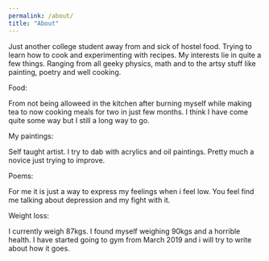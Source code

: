 ```yaml
---
permalink: /about/
title: "About"
---
```


Just another college student away from and sick of hostel food. Trying to learn how to cook and experimenting with recipes. My interests lie in quite a few things. Ranging from all geeky physics, math and to the artsy stuff like painting, poetry and well cooking. 
 

Food:

From not being alloweed in the kitchen after burning myself while making tea to now cooking meals for two in just few months. I think I have come quite some way but I still a long way to go.


My paintings:

Self taught artist. I try to dab with acrylics and oil paintings. Pretty much a novice just trying to improve.


Poems:

For me it is just a way to express my feelings when i feel low. You feel find me talking about depression and my fight with it.


Weight loss:

I currently weigh 87kgs. I found myself weighing 90kgs and a horrible health. I have started going to gym from March 2019 and i will try to write about how it goes.